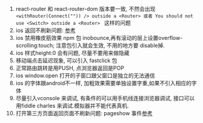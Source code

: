 
1. react-router 和  react-router-dom 版本要一致, 不然会出现 ```  <withRouter(Connect("")) /> outside a <Router> 或者 You should not use <Switch> outside a <Router>  ``` 这样的问题
2. ios 返回不刷新问题: [参考](https://juejin.cn/post/6844903818191175687)
3. ios 禁用橡皮筋效果 npm 包 inobounce,再有滚动的层上设置overflow-scrolling:touch;  注意包引入就会生效, 不用的地方要 disable掉.
4. ios 样式height:0 会有问题, 尽量不要用来做隐藏
5. 移动端点击延迟现象, 可以引入 fastclick 包
6. 正常路由跳转是用PUSH, 点浏览器返回是POP
7. ios window.open 打开的子窗口跟父窗口是独立的无法通信
8. ios 的字体跟android不一样, 加粗效果需要单独设置字重,如果不引入相应的字体
9. 尽量引入vconsole 来调试, 有条件的可以用手机线连接浏览器调试, 接口可以用fiddle charles 来调试.模拟器并不能代表真机.
10. 打开第三方页面返回页面不刷新问题: pageshow 事件[参考](https://juejin.cn/post/6844903818191175687)
